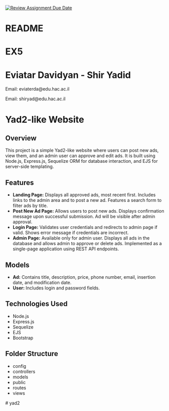 [![Review Assignment Due Date](https://classroom.github.com/assets/deadline-readme-button-24ddc0f5d75046c5622901739e7c5dd533143b0c8e959d652212380cedb1ea36.svg)](https://classroom.github.com/a/KnqVbps7)
# README 
<h1>EX5</h1>
<h1>Eviatar Davidyan - Shir Yadid</h1>
<p>Email: eviaterda@edu.hac.ac.il</p>
<p>Email: shiryad@edu.hac.ac.il</p>

<h1>Yad2-like Website</h1>

<h2>Overview</h2>
<p>This project is a simple Yad2-like website where users can post new ads, view them, and an admin user can approve and edit ads. It is built using Node.js, Express.js, Sequelize ORM for database interaction, and EJS for server-side templating.</p>

<h2>Features</h2>
<ul>
    <li><strong>Landing Page:</strong> Displays all approved ads, most recent first. Includes links to the admin area and to post a new ad. Features a search form to filter ads by title.</li>
    <li><strong>Post New Ad Page:</strong> Allows users to post new ads. Displays confirmation message upon successful submission. Ad will be visible after admin approval.</li>
    <li><strong>Login Page:</strong> Validates user credentials and redirects to admin page if valid. Shows error message if credentials are incorrect.</li>
    <li><strong>Admin Page:</strong> Available only for admin user. Displays all ads in the database and allows admin to approve or delete ads. Implemented as a single-page application using REST API endpoints.</li>
</ul>

<h2>Models</h2>
<ul>
    <li><strong>Ad:</strong> Contains title, description, price, phone number, email, insertion date, and modification date.</li>
    <li><strong>User:</strong> Includes login and password fields.</li>
</ul>


<h2>Technologies Used</h2>
<ul>
    <li>Node.js</li>
    <li>Express.js</li>
    <li>Sequelize</li>
    <li>EJS</li>
    <li>Bootstrap</li>
</ul>

<h2>Folder Structure</h2>
<ul>
    <li>config</li>
    <li>controllers</li>
    <li>models</li>
    <li>public</li>
    <li>routes</li>
    <li>views</li>
</ul>
#   y a d 2  
 